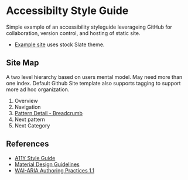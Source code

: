 # Accessibilty Style Guide
Simple example of an accessibility styleguide leverageing GitHub for collaboration, version control, and hosting of static site.

*  [Example site](https://dhamaker.github.io/accessibility-styleguide/) uses stock Slate theme.


## Site Map
A two level hierarchy based on users mental model.  May need more than one index.  Default Github Site template also supports tagging to support more ad hoc organization.

1. Overview 
2. Navigation
  1. [Pattern Detail - Breadcrumb](breadcrumb.md)
  2. Next pattern
3. Next Category

## References
* [A11Y Style Guide](https://a11y-style-guide.com/style-guide/)
* [Material Design Guidelines](https://material.io/design/guidelines-overview/)
* [WAI-ARIA Authoring Practices 1.1](https://www.w3.org/TR/wai-aria-practices-1.1/#no_aria_better_bad_aria)
